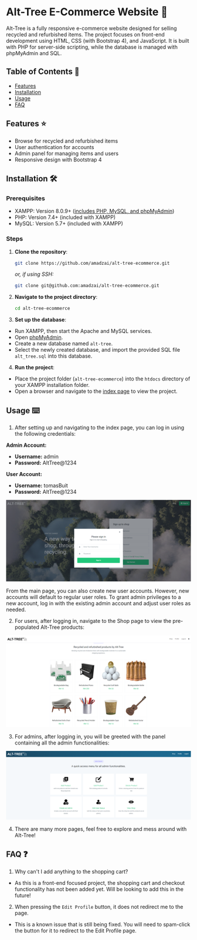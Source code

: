 # Alt-Tree E-Commerce Website :evergreen_tree:	
Alt-Tree is a fully responsive e-commerce website designed for selling recycled and refurbished items. The project focuses on front-end development using HTML, CSS (with Bootstrap 4), and JavaScript.
It is built with PHP for server-side scripting, while the database is managed with phpMyAdmin and SQL. 

## Table of Contents :scroll:
- [Features](#features-star)
- [Installation](#installation-hammer_and_wrench)
- [Usage](#usage-keyboard)
- [FAQ](#faq-question)

## Features :star:
- Browse for recycled and refurbished items
- User authentication for accounts
- Admin panel for managing items and users
- Responsive design with Bootstrap 4

## Installation :hammer_and_wrench:
### Prerequisites
- XAMPP: Version 8.0.9+ ([includes PHP, MySQL, and phpMyAdmin](https://www.apachefriends.org/))
- PHP: Version 7.4+ (included with XAMPP)
- MySQL: Version 5.7+ (included with XAMPP)

### Steps
1. **Clone the repository**:
    ```bash
    git clone https://github.com/amadzai/alt-tree-ecommerce.git
    ```

   *or, if using SSH:*
    ```bash
    git clone git@github.com:amadzai/alt-tree-ecommerce.git
    ```

2. **Navigate to the project directory**:
    ```bash
    cd alt-tree-ecommerce
    ```

3. **Set up the database**:
- Run XAMPP, then start the Apache and MySQL services.
- Open [phpMyAdmin](http://localhost/phpmyadmin/).
- Create a new database named `alt-tree`.
- Select the newly created database, and import the provided SQL file `alt_tree.sql` into this database.

4. **Run the project**:
- Place the project folder (`alt-tree-ecommerce`) into the `htdocs` directory of your XAMPP installation folder.
- Open a browser and navigate to the [index page](http://localhost/alt-tree-ecommerce/index.php) to view the project.

## Usage :keyboard:
1. After setting up and navigating to the index page, you can log in using the following credentials:

**Admin Account:**
- **Username:** admin
- **Password:** AltTree@1234

**User Account:**
- **Username:** tomasBuit
- **Password:** AltTree@1234

<img src="screenshots/signIn.png" alt="Sign In/Home Page of Alt-Tree">

From the main page, you can also create new user accounts. However, new accounts will default to regular user roles. To grant admin privileges to a new account, log in with the existing admin account and adjust user roles as needed.

2. For users, after logging in, navigate to the Shop page to view the pre-populated Alt-Tree products:

<img src="screenshots/shop.png" alt="Sign In/Home Page of Alt-Tree">

3. For admins, after logging in, you will be greeted with the panel containing all the admin functionalities:

<img src="screenshots/admin.png" alt="Sign In/Home Page of Alt-Tree">

4. There are many more pages, feel free to explore and mess around with Alt-Tree!

## FAQ :question:
1. Why can't I add anything to the shopping cart?
- As this is a front-end focused project, the shopping cart and checkout functionality has not been added yet. Will be looking to add this in the future!

2. When pressing the `Edit Profile` button, it does not redirect me to the page.
- This is a known issue that is still being fixed. You will need to spam-click the button for it to redirect to the Edit Profile page.